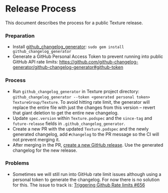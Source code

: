 # Release Process
This document describes the process for a public Texture release.

### Preparation
- Install [github_changelog_generator](https://github.com/skywinder/Github-Changelog-Generator): `sudo gem install github_changelog_generator`
- Generate a GitHub Personal Access Token to prevent running into public GitHub API rate limits: https://github.com/github-changelog-generator/github-changelog-generator#github-token

### Process
- Run `github_changelog_generator` in Texture project directory: `github_changelog_generator --token <generated personal token> TextureGroup/Texture`. To avoid hitting rate limit, the generator will replace the entire file with just the changes from this version – revert that giant deletion to get the entire new changelog.
- Update `spec.version` within `Texture.podspec` and the `since-tag` and `future-release` fields in `.github_changelog_generator`.
- Create a new PR with the updated `Texture.podspec` and the newly generated changelog, add `#changelog` to the PR message so the CI will not prevent merging it.
- After merging in the PR, [create a new GitHub release](https://github.com/TextureGroup/Texture/releases/new). Use the generated changelog for the new release.

### Problems
- Sometimes we will still run into GitHub rate limit issues although using a personal token to generate the changelog. For now there is no solution for this. The issue to track is: [Triggering Github Rate limits #656](https://github.com/github-changelog-generator/github-changelog-generator/issues/656)